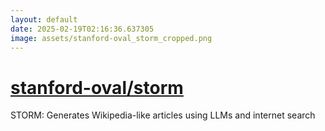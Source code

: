 ```yaml
---
layout: default
date: 2025-02-19T02:16:36.637305
image: assets/stanford-oval_storm_cropped.png
---
```


# [stanford-oval/storm](https://github.com/stanford-oval/storm)

STORM: Generates Wikipedia-like articles using LLMs and internet search
